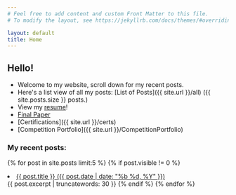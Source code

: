 ```yaml
---
# Feel free to add content and custom Front Matter to this file.
# To modify the layout, see https://jekyllrb.com/docs/themes/#overriding-theme-defaults

layout: default
title: Home
---
```

<h2>Hello!</h2>

* Welcome to my website, scroll down for my recent posts.
* Here's a list view of all my posts:
  [List of Posts]({{ site.url }}/all) ({{ site.posts.size }} posts.)
* View my [resume](/assets/CV.pdf)!
* [Final Paper](/assets/finalPaper.pdf)
* [Certifications]({{ site.url }}/certs)
* [Competition Portfolio]({{ site.url }}/CompetitionPortfolio)

<h3>My recent posts: </h3>

{% for post in site.posts limit:5 %}
{% if post.visible != 0 %}
  <li><a href="{{ post.url }}">{{ post.title }} ({{ post.date | date: "%b %d, %Y" }})</a></li>
{{ post.excerpt | truncatewords: 30 }}
{% endif %}
{% endfor %}
